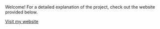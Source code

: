 Welcome!
For a detailed explanation of the project, check out the website provided below.

[Visit my website](https://spangle-earthquake-4ee.notion.site/Factory-Planning-164105fb297a803eb436d31f2495c45f)
